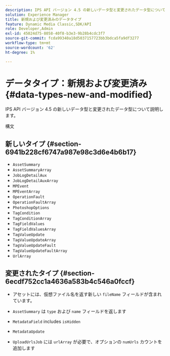 ```yaml
---
description: IPS API バージョン 4.5 の新しいデータ型と変更されたデータ型について説明します。
solution: Experience Manager
title: 新規および変更済みのデータタイプ
feature: Dynamic Media Classic,SDK/API
role: Developer,Admin
exl-id: 45024d75-8058-40f8-b3e3-9b28b4cdc3f7
source-git-commit: fcda99340a18d5037157723bb3bdca5fa9df3277
workflow-type: tm+mt
source-wordcount: '62'
ht-degree: 1%

---
```


# データタイプ：新規および変更済み{#data-types-new-and-modified}

IPS API バージョン 4.5 の新しいデータ型と変更されたデータ型について説明します。

構文

## 新しいタイプ {#section-6941b228cf6747a987e98c3d6e4b6b17}

* `AssetSummary`
* `AssetSummaryArray`
* `JobLogDetailAux`
* `JobLogDetailAuxArray`
* `MPEvent`
* `MPEventArray`
* `OperationFault`
* `OperationFaultArray`
* `PhotoshopOptions`
* `TagCondition`
* `TagConditionArray`
* `TagFieldValues`
* `TagFieldValuesArray`
* `TagValueUpdate`
* `TagValueUpdateArray`
* `TagValueUpdateFault`
* `TagValueUpdateFaultArray`
* `UrlArray`

## 変更されたタイプ {#section-6ecdf752cc1a4636a583b4c546a0fccf}

* アセットには、仮想ファイル名を返す新しい `fileName` フィールドが含まれています。
* `AssetSummary` は `type` および `name` フィールドを返します

* `MetadataField` includes `isHidden`

* `MetadataUpdate`
* `UploadUrlsJob` には `urlArray` が必要で、オプションの `numUrls` カウントを追加します

